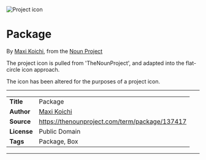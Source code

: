 ![Project icon](../../icon/icon.png)
# Package
By [Maxi Koichi](https://thenounproject.com/maxixam), from the [Noun Project](https://thenounproject.com/term/package/137417)

The project icon is pulled from 'TheNounProject', and adapted into the flat-circle icon approach.

The icon has been altered for the purposes of a project icon.

---
|||
|---|---|
|**Title**|Package|
|**Author**|[Maxi Koichi](https://thenounproject.com/maxixam)|
|**Source**|https://thenounproject.com/term/package/137417|
|**License**|Public Domain|
|**Tags**|Package, Box|

---